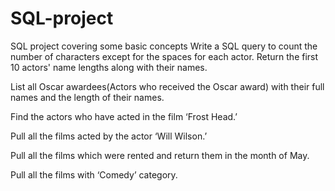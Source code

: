 # SQL-project
SQL project covering some basic concepts
Write a SQL query to count the number of characters except for the spaces for each actor. Return the first 10 actors' name lengths along with their names.

List all Oscar awardees(Actors who received the Oscar award) with their full names and the length of their names.

Find the actors who have acted in the film ‘Frost Head.’

Pull all the films acted by the actor ‘Will Wilson.’

Pull all the films which were rented and return them in the month of May.

Pull all the films with ‘Comedy’ category.
